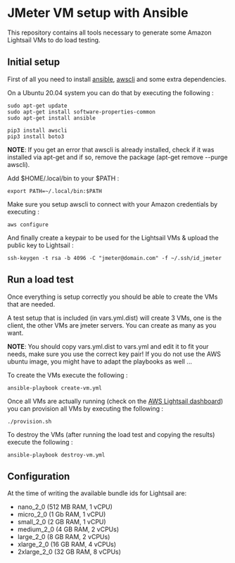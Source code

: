 # JMeter VM setup with Ansible

This repository contains all tools necessary to generate some Amazon Lightsail VMs to do load testing.

## Initial setup

First of all you need to install [ansible](http://docs.ansible.com/ansible/latest/intro_installation.html), [awscli](http://docs.aws.amazon.com/cli/latest/userguide/installing.html) and some extra dependencies.

On a Ubuntu 20.04 system you can do that by executing the following :

    sudo apt-get update
    sudo apt-get install software-properties-common
    sudo apt-get install ansible
    
    pip3 install awscli
    pip3 install boto3

**NOTE**: If you get an error that awscli is already installed, check if it was installed via apt-get and if so, remove the package (apt-get remove --purge awscli).

Add $HOME/.local/bin to your $PATH :

    export PATH=~/.local/bin:$PATH

Make sure you setup awscli to connect with your Amazon credentials by executing :

    aws configure

And finally create a keypair to be used for the Lightsail VMs & upload the public key to Lightsail :

    ssh-keygen -t rsa -b 4096 -C "jmeter@domain.com" -f ~/.ssh/id_jmeter


## Run a load test

Once everything is setup correctly you should be able to create the VMs that are needed.

A test setup that is included (in vars.yml.dist) will create 3 VMs, one is the client, the other VMs are jmeter servers. You can create as many as you want.

**NOTE**: You should copy vars.yml.dist to vars.yml and edit it to fit your needs, make sure you use the correct key pair! If you do not use the AWS ubuntu image, you might have to adapt the playbooks as well ...

To create the VMs execute the following :

    ansible-playbook create-vm.yml

Once all VMs are actually running (check on the [AWS Lightsail dashboard](https://lightsail.aws.amazon.com/ls/webapp/home/resources)) you can provision all VMs by executing the following :

    ./provision.sh

To destroy the VMs (after running the load test and copying the results) execute the following :

    ansible-playbook destroy-vm.yml


## Configuration

At the time of writing the available bundle ids for Lightsail are:
- nano_2_0 (512 MB RAM, 1 vCPU)
- micro_2_0 (1 Gb RAM, 1 vCPU)
- small_2_0 (2 GB RAM, 1 vCPU)
- medium_2_0 (4 GB RAM, 2 vCPUs)
- large_2_0 (8 GB RAM, 2 vCPUs)
- xlarge_2_0 (16 GB RAM, 4 vCPUs)
- 2xlarge_2_0 (32 GB RAM, 8 vCPUs)
